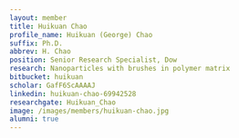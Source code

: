 ```yaml
---
layout: member
title: Huikuan Chao
profile_name: Huikuan (George) Chao
suffix: Ph.D.
abbrev: H. Chao
position: Senior Research Specialist, Dow 
research: Nanoparticles with brushes in polymer matrix
bitbucket: huikuan
scholar: GafF6ScAAAAJ
linkedin: huikuan-chao-69942528
researchgate: Huikuan_Chao
image: /images/members/huikuan-chao.jpg
alumni: true
---
```


